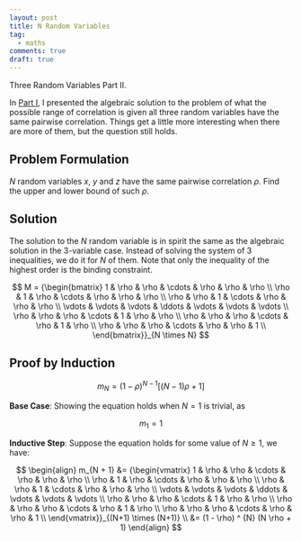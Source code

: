 ```yaml
---
layout: post
title: N Random Variables
tag:
  - maths
comments: true
draft: true
---
```

Three Random Variables Part II.

In [Part I](/Three-Random-Variables/), I presented the algebraic solution to the problem of what the possible range of correlation is given all three random variables have the same pairwise correlation. Things get a little more interesting when there are more of them, but the question still holds. 

## Problem Formulation
$N$ random variables $x$, $y$ and $z$ have the same pairwise correlation $\rho$. Find the upper and lower bound of such $\rho$.

## Solution
The solution to the $N$ random variable is in spirit the same as the algebraic solution in the 3-variable case. Instead of solving the system of 3 inequalities, we do it for $N$ of them. Note that only the inequality of the highest order is the binding constraint.

$$
M = {\begin{bmatrix} 
1      & \rho   & \rho   & \cdots & \rho   & \rho   & \rho   \\
\rho   & 1      & \rho   & \cdots & \rho   & \rho   & \rho   \\
\rho   & \rho   & 1      & \cdots & \rho   & \rho   & \rho   \\
\vdots & \vdots & \vdots & \ddots & \vdots & \vdots & \vdots \\
\rho   & \rho   & \rho   & \cdots & 1      & \rho   & \rho   \\
\rho   & \rho   & \rho   & \cdots & \rho   & 1      & \rho   \\
\rho   & \rho   & \rho   & \cdots & \rho   & \rho   & 1      \\
\end{bmatrix}}_{N \times N}
$$

## Proof by Induction

$$
m_N = (1 - \rho) ^ {N - 1} [(N - 1) \rho + 1]
$$

**Base Case**: Showing the equation holds when $N = 1$ is trivial, as

$$
m_1 = 1
$$

**Inductive Step**: Suppose the equation holds for some value of $N \geq 1$, we have:

$$
\begin{align}
m_{N + 1} &= {\begin{vmatrix} 
1      & \rho   & \rho   & \cdots & \rho   & \rho   & \rho   \\
\rho   & 1      & \rho   & \cdots & \rho   & \rho   & \rho   \\
\rho   & \rho   & 1      & \cdots & \rho   & \rho   & \rho   \\
\vdots & \vdots & \vdots & \ddots & \vdots & \vdots & \vdots \\
\rho   & \rho   & \rho   & \cdots & 1      & \rho   & \rho   \\
\rho   & \rho   & \rho   & \cdots & \rho   & 1      & \rho   \\
\rho   & \rho   & \rho   & \cdots & \rho   & \rho   & 1      \\
\end{vmatrix}}_{(N+1) \times (N+1)} \\
&= (1 - \rho) ^ {N} (N \rho + 1)
\end{align}
$$


